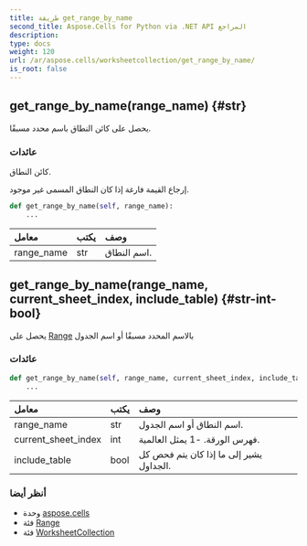 ```yaml
---
title: طريقة get_range_by_name
second_title: Aspose.Cells for Python via .NET API المراجع
description:
type: docs
weight: 120
url: /ar/aspose.cells/worksheetcollection/get_range_by_name/
is_root: false
---
```

##  get_range_by_name(range_name) {#str}
يحصل على كائن النطاق باسم محدد مسبقًا.


###  عائدات

كائن النطاق.


إرجاع القيمة فارغة إذا كان النطاق المسمى غير موجود.


```python
def get_range_by_name(self, range_name):
    ...
```


| معامل| يكتب| وصف|
| :- | :- | :- |
| range_name | str | اسم النطاق.|


##  get_range_by_name(range_name, current_sheet_index, include_table) {#str-int-bool}
يحصل على [Range](/cells/python-net/ar/aspose.cells/range) بالاسم المحدد مسبقًا أو اسم الجدول


###  عائدات




```python
def get_range_by_name(self, range_name, current_sheet_index, include_table):
    ...
```


| معامل| يكتب| وصف|
| :- | :- | :- |
| range_name | str | اسم النطاق أو اسم الجدول.|
| current_sheet_index | int | فهرس الورقة. -1 يمثل العالمية.|
| include_table | bool | يشير إلى ما إذا كان يتم فحص كل الجداول.|



###  أنظر أيضا
* وحدة [aspose.cells](../../)
* فئة [Range](/cells/python-net/ar/aspose.cells/range)
* فئة [WorksheetCollection](/cells/python-net/ar/aspose.cells/worksheetcollection)
